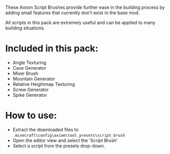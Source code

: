 These Axiom Script Brushes provide further ease in the building process by adding small features that currently don't exist in the base mod. 

All scripts in this pack are extremely useful and can be applied to many building situations.

# **Included in this pack:**
- Angle Texturing
- Cave Generator
- Mixer Brush
- Mountain Generator
- Relative Heightmap Texturing 
- Screw Generator
- Spike Generator

# **How to use:**
- Extract the downloaded files to `.minecraft\config\axiom\tool_presets\script_brush`
- Open the editor view and select the 'Script Brush'
- Select a script from the presets drop-down.
